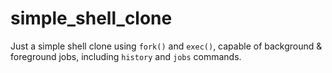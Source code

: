 # simple_shell_clone

Just a simple shell clone using `fork()` and `exec()`, capable of background & foreground jobs, including `history` and `jobs` commands.
